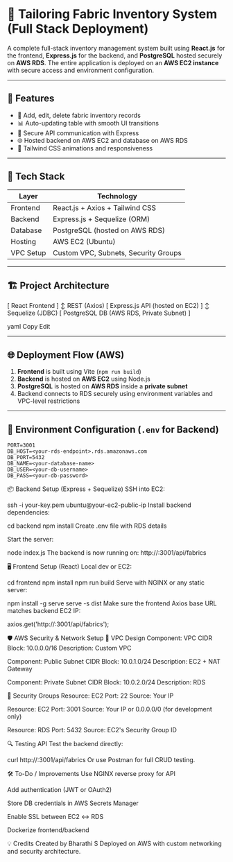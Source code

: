 # 🎯 Tailoring Fabric Inventory System (Full Stack Deployment)

A complete full-stack inventory management system built using **React.js** for the frontend, **Express.js** for the backend, and **PostgreSQL** hosted securely on **AWS RDS**. The entire application is deployed on an **AWS EC2 instance** with secure access and environment configuration.

---

## 🚀 Features

- 🧾 Add, edit, delete fabric inventory records
- 📊 Auto-updating table with smooth UI transitions
- 🔐 Secure API communication with Express
- 🌐 Hosted backend on AWS EC2 and database on AWS RDS
- 🎨 Tailwind CSS animations and responsiveness

---

## 🧱 Tech Stack

| Layer      | Technology              |
|------------|--------------------------|
| Frontend   | React.js + Axios + Tailwind CSS |
| Backend    | Express.js + Sequelize (ORM)    |
| Database   | PostgreSQL (hosted on AWS RDS)  |
| Hosting    | AWS EC2 (Ubuntu)               |
| VPC Setup  | Custom VPC, Subnets, Security Groups |

---

## 🏗️ Project Architecture

[ React Frontend ]
↕ REST (Axios)
[ Express.js API (hosted on EC2) ]
↕ Sequelize (JDBC)
[ PostgreSQL DB (AWS RDS, Private Subnet) ]

yaml
Copy
Edit

---

## 🌐 Deployment Flow (AWS)

1. **Frontend** is built using Vite (`npm run build`)
2. **Backend** is hosted on **AWS EC2** using Node.js
3. **PostgreSQL** is hosted on **AWS RDS** inside a **private subnet**
4. Backend connects to RDS securely using environment variables and VPC-level restrictions

---

## 🔐 Environment Configuration (`.env` for Backend)

```env
PORT=3001
DB_HOST=<your-rds-endpoint>.rds.amazonaws.com
DB_PORT=5432
DB_NAME=<your-database-name>
DB_USER=<your-db-username>
DB_PASS=<your-db-password>
```
📦 Backend Setup (Express + Sequelize)
SSH into EC2:


ssh -i your-key.pem ubuntu@your-ec2-public-ip
Install backend dependencies:

cd backend
npm install
Create .env file with RDS details

Start the server:

node index.js
The backend is now running on:
http://<EC2-PUBLIC-IP>:3001/api/fabrics

🖥️ Frontend Setup (React)
Local dev or EC2:

cd frontend
npm install
npm run build
Serve with NGINX or any static server:


npm install -g serve
serve -s dist
Make sure the frontend Axios base URL matches backend EC2 IP:


axios.get('http://<EC2-PUBLIC-IP>:3001/api/fabrics');

🛡️ AWS Security & Network Setup
🔹 VPC Design
Component: VPC
CIDR Block: 10.0.0.0/16
Description: Custom VPC

Component: Public Subnet
CIDR Block: 10.0.1.0/24
Description: EC2 + NAT Gateway

Component: Private Subnet
CIDR Block: 10.0.2.0/24
Description: RDS

🔹 Security Groups
Resource: EC2
Port: 22
Source: Your IP

Resource: EC2
Port: 3001
Source: Your IP or 0.0.0.0/0 (for development only)

Resource: RDS
Port: 5432
Source: EC2's Security Group ID

🔍 Testing API
Test the backend directly:

curl http://<EC2-PUBLIC-IP>:3001/api/fabrics
Or use Postman for full CRUD testing.

🛠️ To-Do / Improvements
 Use NGINX reverse proxy for API

 Add authentication (JWT or OAuth2)

 Store DB credentials in AWS Secrets Manager

 Enable SSL between EC2 ↔ RDS

 Dockerize frontend/backend

💡 Credits
Created by Bharathi S 
Deployed on AWS with custom networking and security architecture.
